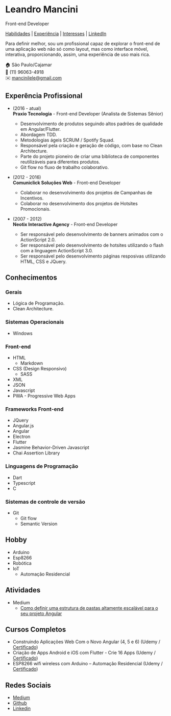 # Leandro Mancini
Front-end Developer

[Habilidades](#skills) | [Experiência](#experience) | [Interesses](#interests) | [LinkedIn](https://www.linkedin.com/in/leandro-mancini-86301b44/)

Para definir melhor, sou um profissional capaz de explorar o front-end de uma aplicação web não só como layout, mas como interface móvel, interativa, proporcionando, assim, uma experiência de uso mais rica.

:house:    São Paulo/Cajamar <br>
:iphone:   (11) 96063-4918 <br>
:envelope:  mancinilele@gmail.com

## Experência Profissional
* (2016 -  atual) <br>
**Praxio Tecnologia** - Front-end Developer (Analista de Sistemas Sênior)
  * Desenvolvimento de produtos seguindo altos padrões de qualidade em Angular/Flutter.
  * Abordagem TDD.
  * Metodologias ágeis SCRUM / Spotify Squad.
  * Responsável pela criação e geração de código, com base no Clean Architecture.
  * Parte do projeto pioneiro de criar uma biblioteca de componentes reutilizáveis para diferentes produtos.
  * Git flow no fluxo de trabalho colaborativo.

* (2012 -  2016) <br>
**Comuniclick Soluções Web** - Front-end Developer
  * Colaborar no desenvolvimento dos projetos de Campanhas de Incentivos.
  * Colaborar no desenvolvimento dos projetos de Hotsites Promocionais.

* (2007 -  2012) <br>
**Neotix Interactive Agency** - Front-end Developer
  * Ser responsável pelo desenvolvimento de banners animados com o ActionScript 2.0.
  * Ser responsável pelo desenvolvimento de hotsites utilizando o flash com a linguagem ActionScript 3.0.
  * Ser responsável pelo desenvolvimento páginas resposivas utilizando HTML, CSS e JQuery.

## Conhecimentos

### Gerais
* Lógica de Programação.
* Clean Architecture.

### Sistemas Operacionais
* Windows

### Front-end
* HTML
  * Markdown
* CSS (Design Responsivo)
  * SASS
* XML
* JSON
* Javascript
* PWA - Progressive Web Apps
  
### Frameworks Front-end
* JQuery
* Angular.js
* Angular
* Electron
* Flutter
* Jasmine Behavior-Driven Javascript
* Chai Assertion Library

### Linguagens de Programação
* Dart
* Typescript
* C

### Sistemas de controle de versão
* Git
  * Git flow
  * Semantic Version
  
## Hobby
* Arduino
* Esp8266
* Robótica
* IoT
  * Automação Residencial
  
## Atividades
* Medium
  * [Como definir uma estrutura de pastas altamente escalável para o seu projeto Angular](https://medium.com/@mancinileandro/como-definir-uma-estrutura-de-pastas-altamente-escal%C3%A1vel-para-o-seu-projeto-angular-31102e79a33f)

## Cursos Completos
* Construindo Aplicações Web Com o Novo Angular (4, 5 e 6) (Udemy / [Certificado](https://ude.my/UC-B7JYUD08))
* Criação de Apps Android e iOS com Flutter - Crie 16 Apps (Udemy / [Certificado](http://ude.my/UC-U3JNLYVK))
* ESP8266 wifi wireless com Arduino – Automação Residencial (Udemy / [Certificado](http://ude.my/UC-1Z0O7UIK))

## Redes Sociais
*  [Medium](https://medium.com/@mancinileandro)
*  [Github](https://github.com/leandro-mancini)
*  [Linkedin](https://www.linkedin.com/in/leandro-mancini-86301b44/)
